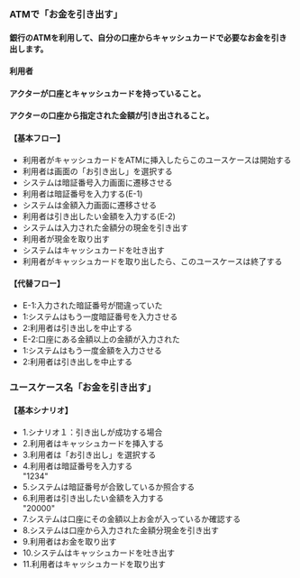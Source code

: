 ### ATMで「お金を引き出す」
#### 銀行のATMを利用して、自分の口座からキャッシュカードで必要なお金を引き出します。
#### 利用者
#### アクターが口座とキャッシュカードを持っていること。
#### アクターの口座から指定された金額が引き出されること。
#### 【基本フロー】
- 利用者がキャッシュカードをATMに挿入したらこのユースケースは開始する
- 利用者は画面の「お引き出し」を選択する
- システムは暗証番号入力画面に遷移させる
- 利用者は暗証番号を入力する(E-1)
- システムは金額入力画面に遷移させる
- 利用者は引き出したい金額を入力する(E-2)
- システムは入力された金額分の現金を引き出す
- 利用者が現金を取り出す
- システムはキャッシュカードを吐き出す
- 利用者がキャッシュカードを取り出したら、このユースケースは終了する
#### 【代替フロー】
- E-1:入力された暗証番号が間違っていた
- 1:システムはもう一度暗証番号を入力させる
- 2:利用者は引き出しを中止する
- E-2:口座にある金額以上の金額が入力された
- 1:システムはもう一度金額を入力させる
- 2:利用者は引き出しを中止する

### ユースケース名「お金を引き出す」
#### 【基本シナリオ】
- 1.シナリオ１：引き出しが成功する場合
- 2.利用者はキャッシュカードを挿入する
- 3.利用者は「お引き出し」を選択する
- 4.利用者は暗証番号を入力する  
"1234"
- 5.システムは暗証番号が合致しているか照合する
- 6.利用者は引き出したい金額を入力する  
 "20000"
- 7.システムは口座にその金額以上お金が入っているか確認する
- 8.システムは口座から入力された金額分現金を引き出す
- 9.利用者はお金を取り出す
- 10.システムはキャッシュカードを吐き出す
- 11.利用者はキャッシュカードを取り出す
